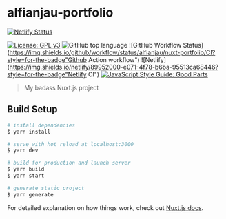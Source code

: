 # alfianjau-portfolio

[![Netlify Status](https://api.netlify.com/api/v1/badges/89952000-e071-4f78-b6ba-95513ca68446/deploy-status?style=for-the-badge)](https://app.netlify.com/sites/alfianjau/deploys "Netlify Build status")

[![License: GPL v3](https://img.shields.io/badge/License-GPLv3-blue.svg?style=for-the-badge)](https://www.gnu.org/licenses/gpl-3.0)
![GitHub top language](https://img.shields.io/github/languages/top/alfianjau/nuxt-portfolio?style=for-the-badge)
![GitHub Workflow Status](https://img.shields.io/github/workflow/status/alfianjau/nuxt-portfolio/CI?style=for-the-badge"Github Action workflow")
![Netlify](https://img.shields.io/netlify/89952000-e071-4f78-b6ba-95513ca68446?style=for-the-badge"Netlify CI")
[![JavaScript Style Guide: Good Parts](https://img.shields.io/badge/code%20style-goodparts-brightgreen.svg?style=for-the-badge)](https://github.com/alfianjau/nuxt-portfolio "JavaScript The Good Parts")
> My badass Nuxt.js project

## Build Setup

```bash
# install dependencies
$ yarn install

# serve with hot reload at localhost:3000
$ yarn dev

# build for production and launch server
$ yarn build
$ yarn start

# generate static project
$ yarn generate
```

For detailed explanation on how things work, check out [Nuxt.js docs](https://nuxtjs.org).
